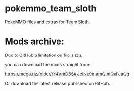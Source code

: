 # pokemmo_team_sloth
PokeMMO files and extras for Team Sloth.

# Mods archive:
Due to GitHub's limitation on file sizes, 

you can download the mods straight from:

https://mega.nz/folder/rY4VmD5S#jJeINk9h-amQIhIQuPJaQg

Or download the latest release published on GitHub.
